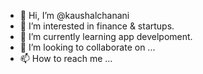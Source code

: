 - 👋 Hi, I’m @kaushalchanani
- 👀 I’m interested in finance & startups.
- 🌱 I’m currently learning app develpoment.
- 💞️ I’m looking to collaborate on ...
- 📫 How to reach me ...

<!---
kaushalchanani/kaushalchanani is a ✨ special ✨ repository because its `README.md` (this file) appears on your GitHub profile.
You can click the Preview link to take a look at your changes.
--->
